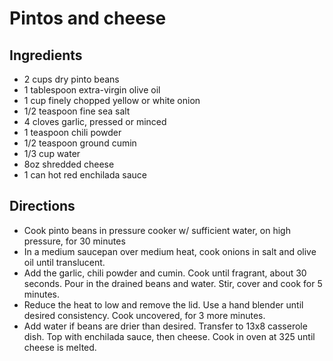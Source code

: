 Pintos and cheese
=================

Ingredients
-----------

- 2 cups dry pinto beans
- 1 tablespoon extra-virgin olive oil
- 1 cup finely chopped yellow or white onion
- 1/2 teaspoon fine sea salt
- 4 cloves garlic, pressed or minced
- 1 teaspoon chili powder
- 1/2 teaspoon ground cumin
- 1/3 cup water
- 8oz shredded cheese
- 1 can hot red enchilada sauce

Directions
----------
- Cook pinto beans in pressure cooker w/ sufficient water, on high pressure, for 30 minutes
- In a medium saucepan over medium heat, cook onions in salt and olive oil until translucent.
- Add the garlic, chili powder and cumin. Cook until fragrant, about 30 seconds. Pour in the drained beans and water. Stir, cover and cook for 5 minutes.
- Reduce the heat to low and remove the lid. Use a hand blender until desired consistency. Cook uncovered, for 3 more minutes.
- Add water if beans are drier than desired. Transfer to 13x8 casserole dish. Top with enchilada sauce, then cheese. Cook in oven at 325 until cheese is melted.
